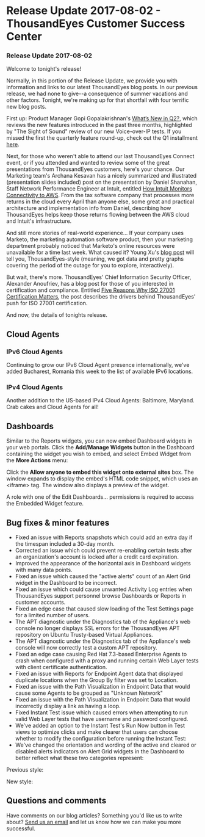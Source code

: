 # Release Update 2017-08-02 - ThousandEyes Customer Success Center

### Release Update 2017-08-02

Welcome to tonight's release!

Normally, in this portion of the Release Update, we provide you with information and links to our latest ThousandEyes blog posts. In our previous release, we had none to give--a consequence of summer vacations and other factors. Tonight, we're making up for that shortfall with four terrific new blog posts.

First up: Product Manager Gopi Gopalakrishnan's [What’s New in Q2?](https://blog.thousandeyes.com/whats-new-q2-2017-product-updates/), which reviews the new features introduced in the past three months, highlighted by "The Sight of Sound" review of our new Voice-over-IP tests. If you missed the first the quarterly feature round-up, check out the Q1 installment [here](https://blog.thousandeyes.com/new-may-2017-dashboard-widgets-api/).

Next, for those who weren't able to attend our last ThousandEyes Connect event, or if you attended and wanted to review some of the great presentations from ThousandEyes customers, here's your chance. Our Marketing team's Archana Kesavan has a nicely summarized and illustrated \(presentation slides included\) post on the presentation by Daniel Shanahan, Staff Network Performance Engineer at Intuit, entitled [How Intuit Monitors Connectivity to AWS](https://blog.thousandeyes.com/how-intuit-monitors-connectivity-aws/). From the tax software company that processes more returns in the cloud every April than anyone else, some great and practical architecture and implementation info from Daniel, describing how ThousandEyes helps keep those returns flowing between the AWS cloud and Intuit's infrastructure.

And still more stories of real-world experience...  If your company uses Marketo, the marketing automation software product, then your marketing department probably noticed that Marketo's online resources were unavailable for a time last week.  What caused it? Young Xu's [blog post](https://blog.thousandeyes.com/what-happened-when-marketos-domain-name-expired/) will tell you, ThousandEyes-style \(meaning, we got data and pretty graphs covering the period of the outage for you to explore, interactively\).

But wait, there's more. ThousandEyes' Chief Information Security Officer, Alexander Anoufriev, has a blog post for those of you interested in certification and compliance. Entitled [Five Reasons Why ISO 27001 Certification Matters](https://blog.thousandeyes.com/five-reasons-why-iso-27001-certification-matters/), the post describes the drivers behind ThousandEyes' push for ISO 27001 certification.

And now, the details of tonights release.

##  Cloud Agents

### IPv6 Cloud Agents

 Continuing to grow our IPv6 Cloud Agent presence internationally, we've added Bucharest, Romania this week to the list of available IPv6 locations.

### IPv4 Cloud Agents

 Another addition to the US-based IPv4 Cloud Agents: Baltimore, Maryland. Crab cakes and Cloud Agents for all!

## Dashboards

 Similar to the Reports widgets, you can now embed Dashboard widgets in your web portals. Click the **Add/Manage Widgets** button in the Dashboard containing the widget you wish to embed, and select Embed Widget from the **More Actions** menu:

Click the **Allow anyone to embed this widget onto external sites** box. The window expands to display the embed's HTML code snippet, which uses an &lt;iframe&gt; tag.  The window also displays a preview of the widget.  
 

A role with one of the Edit Dashboards... permissions is required to access the Embedded Widget feature.  

## Bug fixes & minor features

* Fixed an issue with Reports snapshots which could add an extra day if the timespan included a 30-day month.
* Corrected an issue which could prevent re-enabling certain tests after an organization's account is locked after a credit card expiration.
* Improved the appearance of the horizontal axis in Dashboard widgets with many data points.
* Fixed an issue which caused the "active alerts" count of an Alert Grid widget in the Dashboard to be incorrect.
* Fixed an issue which could cause unwanted Activity Log entries when ThousandEyes support personnel browse Dashboards or Reports in customer accounts.
* Fixed an edge case that caused slow loading of the Test Settings page for a limited number of users.
* The APT diagnostic under the Diagnostics tab of the Appliance's web console no longer displays SSL errors for the ThousandEyes APT repository on Ubuntu Trusty-based Virtual Appliances.
* The APT diagnostic under the Diagnostics tab of the Appliance's web console will now correctly test a custom APT repository.
* Fixed an edge case causing Red Hat 7.3-based Enterprise Agents to crash when configured with a proxy and running certain Web Layer tests with client certificate authentication.
* Fixed an issue with Reports for Endpoint Agent data that displayed duplicate locations when the Group By filter was set to Location.
* Fixed an issue with the Path Visualization in Endpoint Data that would cause some Agents to be grouped as "Unknown Network"
* Fixed an issue with the Path Visualization in Endpoint Data that would incorrectly display a link as having a loop.
* Fixed Instant Test issue which caused errors when attempting to run valid Web Layer tests that have username and password configured.
* We've added an option to the Instant Test's Run Now button in Test views to optimize clicks and make clearer that users can choose whether to modify the configuration before running the Instant Test:
* We've changed the orientation and wording of the active and cleared or disabled alerts indicators on Alert Grid widgets in the Dashboard to better reflect what these two categories represent:

Previous style:  
   
New style:  


## ​Questions and comments

Have comments on our blog articles? Something you'd like us to write about? [Send us an email](mailto:support@thousandeyes.com?subject=2017-08-02+Release+Update) and let us know how we can make you more successful.

